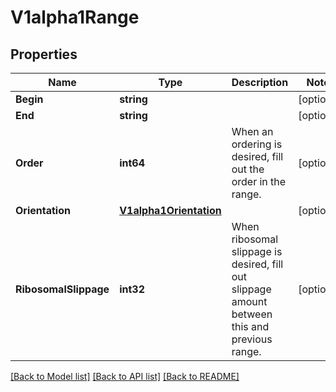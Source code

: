 # V1alpha1Range

## Properties

Name | Type | Description | Notes
------------ | ------------- | ------------- | -------------
**Begin** | **string** |  | [optional] 
**End** | **string** |  | [optional] 
**Order** | **int64** | When an ordering is desired, fill out the order in the range. | [optional] 
**Orientation** | [**V1alpha1Orientation**](v1alpha1Orientation.md) |  | [optional] 
**RibosomalSlippage** | **int32** | When ribosomal slippage is desired, fill out slippage amount between this and previous range. | [optional] 

[[Back to Model list]](../README.md#documentation-for-models) [[Back to API list]](../README.md#documentation-for-api-endpoints) [[Back to README]](../README.md)


